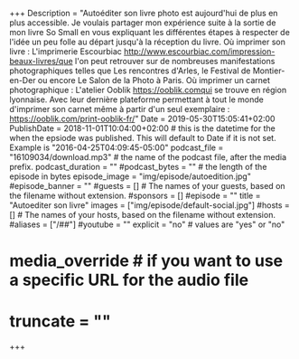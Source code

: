 +++
Description = "Autoéditer son livre photo est aujourd'hui de plus en plus accessible. Je voulais partager mon expérience suite à la sortie de mon livre So Small en vous expliquant les différentes étapes à respecter de l'idée un peu folle au départ jusqu'à la réception du livre. Où imprimer son livre : L'imprimerie Escourbiac http://www.escourbiac.com/impression-beaux-livres/que l'on peut retrouver sur de nombreuses manifestations photographiques telles que Les rencontres d'Arles, le Festival de Montier-en-Der ou encore Le Salon de la Photo à Paris. Où imprimer un carnet photographique : L'atelier Ooblik https://ooblik.comqui se trouve en région lyonnaise. Avec leur dernière plateforme permettant à tout le monde d'imprimer son carnet même à partir d'un seul exemplaire : https://ooblik.com/print-ooblik-fr/"
Date = 2019-05-30T15:05:41+02:00
PublishDate = 2018-11-01T10:04:00+02:00 # this is the datetime for the when the epsiode was published. This will default to Date if it is not set. Example is "2016-04-25T04:09:45-05:00"
podcast_file = "16109034/download.mp3" # the name of the podcast file, after the media prefix.
podcast_duration = ""
#podcast_bytes = "" # the length of the episode in bytes
episode_image = "img/episode/autoedition.jpg"
#episode_banner = ""
#guests = [] # The names of your guests, based on the filename without extension.
#sponsors = []
#episode = ""
title = "Autoediter son livre"
images = ["img/episode/default-social.jpg"]
#hosts = [] # The names of your hosts, based on the filename without extension.
#aliases = ["/##"]
#youtube = ""
explicit = "no" # values are "yes" or "no"
# media_override # if you want to use a specific URL for the audio file
# truncate = ""
+++
